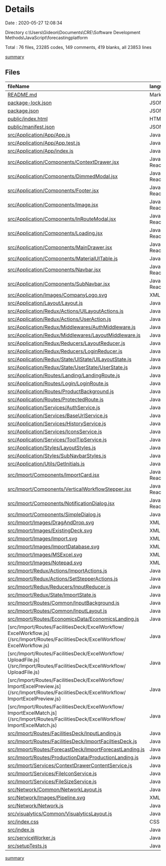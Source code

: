 # Details

Date : 2020-05-27 12:08:34

Directory c:\Users\Gideon\Documents\CRE\Software Development Methods\JavaScript\forecastingplatform

Total : 76 files, 23285 codes, 149 comments, 419 blanks, all 23853 lines

[summary](results.md)

## Files

| fileName                                                                                                                                        | language         |   code | comment | blank |  total |
| :---------------------------------------------------------------------------------------------------------------------------------------------- | :--------------- | -----: | ------: | ----: | -----: |
| [README.md](/README.md)                                                                                                                         | Markdown         |     37 |       0 |    32 |     69 |
| [package-lock.json](/package-lock.json)                                                                                                         | JSON             | 18,761 |       0 |     1 | 18,762 |
| [package.json](/package.json)                                                                                                                   | JSON             |     53 |       0 |     1 |     54 |
| [public/index.html](/public/index.html)                                                                                                         | HTML             |     18 |      23 |     3 |     44 |
| [public/manifest.json](/public/manifest.json)                                                                                                   | JSON             |     25 |       0 |     1 |     26 |
| [src/Application/App/App.js](/src/Application/App/App.js)                                                                                       | JavaScript       |     22 |       4 |     4 |     30 |
| [src/Application/App/App.test.js](/src/Application/App/App.test.js)                                                                             | JavaScript       |      8 |       0 |     2 |     10 |
| [src/Application/App/index.js](/src/Application/App/index.js)                                                                                   | JavaScript       |      2 |       0 |     2 |      4 |
| [src/Application/Components/ContextDrawer.jsx](/src/Application/Components/ContextDrawer.jsx)                                                   | JavaScript React |     65 |       0 |     7 |     72 |
| [src/Application/Components/DimmedModal.jsx](/src/Application/Components/DimmedModal.jsx)                                                       | JavaScript React |     27 |       0 |     2 |     29 |
| [src/Application/Components/Footer.jsx](/src/Application/Components/Footer.jsx)                                                                 | JavaScript React |     21 |       3 |     6 |     30 |
| [src/Application/Components/Image.jsx](/src/Application/Components/Image.jsx)                                                                   | JavaScript React |      7 |       0 |     4 |     11 |
| [src/Application/Components/InRouteModal.jsx](/src/Application/Components/InRouteModal.jsx)                                                     | JavaScript React |     30 |       0 |     4 |     34 |
| [src/Application/Components/Loading.jsx](/src/Application/Components/Loading.jsx)                                                               | JavaScript React |     21 |       0 |     6 |     27 |
| [src/Application/Components/MainDrawer.jsx](/src/Application/Components/MainDrawer.jsx)                                                         | JavaScript React |    113 |       1 |     7 |    121 |
| [src/Application/Components/MaterialUITable.js](/src/Application/Components/MaterialUITable.js)                                                 | JavaScript       |    352 |       1 |    27 |    380 |
| [src/Application/Components/Navbar.jsx](/src/Application/Components/Navbar.jsx)                                                                 | JavaScript React |    112 |       0 |     6 |    118 |
| [src/Application/Components/SubNavbar.jsx](/src/Application/Components/SubNavbar.jsx)                                                           | JavaScript React |     80 |       1 |     8 |     89 |
| [src/Application/Images/CompanyLogo.svg](/src/Application/Images/CompanyLogo.svg)                                                               | XML              |     10 |       0 |     0 |     10 |
| [src/Application/Layout/Layout.js](/src/Application/Layout/Layout.js)                                                                           | JavaScript       |     90 |       0 |    11 |    101 |
| [src/Application/Redux/Actions/UILayoutActions.js](/src/Application/Redux/Actions/UILayoutActions.js)                                           | JavaScript       |    193 |       5 |     9 |    207 |
| [src/Application/Redux/Actions/UserAction.js](/src/Application/Redux/Actions/UserAction.js)                                                     | JavaScript       |    110 |       0 |    13 |    123 |
| [src/Application/Redux/Middlewares/AuthMiddleware.js](/src/Application/Redux/Middlewares/AuthMiddleware.js)                                     | JavaScript       |      0 |       0 |     1 |      1 |
| [src/Application/Redux/Middlewares/LayoutMiddleware.js](/src/Application/Redux/Middlewares/LayoutMiddleware.js)                                 | JavaScript       |      6 |       2 |     2 |     10 |
| [src/Application/Redux/Reducers/LayoutReducer.js](/src/Application/Redux/Reducers/LayoutReducer.js)                                             | JavaScript       |    173 |       7 |     7 |    187 |
| [src/Application/Redux/Reducers/LoginReducer.js](/src/Application/Redux/Reducers/LoginReducer.js)                                               | JavaScript       |     60 |       0 |     2 |     62 |
| [src/Application/Redux/State/UIState/UILayoutState.js](/src/Application/Redux/State/UIState/UILayoutState.js)                                   | JavaScript       |     15 |       0 |     8 |     23 |
| [src/Application/Redux/State/UserState/UserState.js](/src/Application/Redux/State/UserState/UserState.js)                                       | JavaScript       |     18 |       0 |     1 |     19 |
| [src/Application/Routes/Landing/LandingRoute.js](/src/Application/Routes/Landing/LandingRoute.js)                                               | JavaScript       |     71 |       1 |     6 |     78 |
| [src/Application/Routes/Login/LoginRoute.js](/src/Application/Routes/Login/LoginRoute.js)                                                       | JavaScript       |    134 |       1 |     7 |    142 |
| [src/Application/Routes/ProductBackground.js](/src/Application/Routes/ProductBackground.js)                                                     | JavaScript       |     21 |       0 |     5 |     26 |
| [src/Application/Routes/ProtectedRoute.js](/src/Application/Routes/ProtectedRoute.js)                                                           | JavaScript       |     33 |       0 |     6 |     39 |
| [src/Application/Services/AuthService.js](/src/Application/Services/AuthService.js)                                                             | JavaScript       |     23 |       0 |     4 |     27 |
| [src/Application/Services/BaseUrlService.js](/src/Application/Services/BaseUrlService.js)                                                       | JavaScript       |      4 |       0 |     2 |      6 |
| [src/Application/Services/HistoryService.js](/src/Application/Services/HistoryService.js)                                                       | JavaScript       |      3 |       0 |     2 |      5 |
| [src/Application/Services/IconsService.js](/src/Application/Services/IconsService.js)                                                           | JavaScript       |     23 |       0 |     5 |     28 |
| [src/Application/Services/ToolTipService.js](/src/Application/Services/ToolTipService.js)                                                       | JavaScript       |      0 |       1 |     1 |      2 |
| [src/Application/Styles/LayoutStyles.js](/src/Application/Styles/LayoutStyles.js)                                                               | JavaScript       |    216 |       8 |     6 |    230 |
| [src/Application/Styles/SubNavbarStyles.js](/src/Application/Styles/SubNavbarStyles.js)                                                         | JavaScript       |     60 |       0 |     3 |     63 |
| [src/Application/Utils/GetInitials.js](/src/Application/Utils/GetInitials.js)                                                                   | JavaScript       |      6 |       0 |     2 |      8 |
| [src/Import/Components/ImportCard.jsx](/src/Import/Components/ImportCard.jsx)                                                                   | JavaScript React |     73 |      12 |     5 |     90 |
| [src/Import/Components/VerticalWorkflowStepper.jsx](/src/Import/Components/VerticalWorkflowStepper.jsx)                                                         | JavaScript React |     55 |       0 |     8 |     63 |
| [src/Import/Components/NotificationDialog.jsx](/src/Import/Components/NotificationDialog.jsx)                                                   | JavaScript React |     50 |       7 |     6 |     63 |
| [src/Import/Components/SimpleDialog.js](/src/Import/Components/SimpleDialog.js)                                                                 | JavaScript       |     86 |       3 |     6 |     95 |
| [src/Import/Images/DragAndDrop.svg](/src/Import/Images/DragAndDrop.svg)                                                                         | XML              |     79 |       0 |     1 |     80 |
| [src/Import/Images/ExistingDeck.svg](/src/Import/Images/ExistingDeck.svg)                                                                       | XML              |     17 |       0 |     0 |     17 |
| [src/Import/Images/Import.svg](/src/Import/Images/Import.svg)                                                                                   | XML              |     43 |       1 |     1 |     45 |
| [src/Import/Images/ImportDatabase.svg](/src/Import/Images/ImportDatabase.svg)                                                                   | XML              |     52 |       1 |     2 |     55 |
| [src/Import/Images/MSExcel.svg](/src/Import/Images/MSExcel.svg)                                                                                 | XML              |      7 |       0 |     0 |      7 |
| [src/Import/Images/Notepad.svg](/src/Import/Images/Notepad.svg)                                                                                 | XML              |     50 |       1 |     1 |     52 |
| [src/Import/Redux/Actions/ImportActions.js](/src/Import/Redux/Actions/ImportActions.js)                                                         | JavaScript       |     28 |       0 |     2 |     30 |
| [src/Import/Redux/Actions/SetStepperActions.js](/src/Import/Redux/Actions/SetStepperActions.js)                                                 | JavaScript       |     62 |       0 |     2 |     64 |
| [src/Import/Redux/Reducers/InputReducer.js](/src/Import/Redux/Reducers/InputReducer.js)                                                       | JavaScript       |     90 |       2 |     9 |    101 |
| [src/Import/Redux/State/ImportState.js](/src/Import/Redux/State/ImportState.js)                                                                 | JavaScript       |     16 |       0 |     4 |     20 |
| [src/Import/Routes/Common/InputBackground.js](/src/Import/Routes/Common/InputBackground.js)                                                     | JavaScript       |     21 |       0 |     5 |     26 |
| [src/Import/Routes/Common/InputLayout.js](/src/Import/Routes/Common/InputLayout.js)                                                             | JavaScript       |     64 |       0 |     9 |     73 |
| [src/Import/Routes/EconomicsData/EconomicsLanding.js](/src/Import/Routes/EconomicsData/EconomicsLanding.js)                                     | JavaScript       |     11 |       0 |     4 |     15 |
| [src/Import/Routes/FacilitiesDeck/ExcelWorkflow/ ExcelWorkflow.js](/src/Import/Routes/FacilitiesDeck/ExcelWorkflow/ ExcelWorkflow.js)           | JavaScript       |    159 |       3 |     9 |    171 |
| [src/Import/Routes/FacilitiesDeck/ExcelWorkflow/ UploadFile.js](/src/Import/Routes/FacilitiesDeck/ExcelWorkflow/ UploadFile.js)                 | JavaScript       |    293 |       1 |     9 |    303 |
| [src/Import/Routes/FacilitiesDeck/ExcelWorkflow/ ImportExcelPreview.js](/src/Import/Routes/FacilitiesDeck/ExcelWorkflow/ ImportExcelPreview.js) | JavaScript       |    154 |       3 |    14 |    171 |
| [src/Import/Routes/FacilitiesDeck/ExcelWorkflow/ ImportExcelMatch.js](/src/Import/Routes/FacilitiesDeck/ExcelWorkflow/ ImportExcelMatch.js)     | JavaScript       |    363 |      13 |    25 |    401 |
| [src/Import/Routes/FacilitiesDeck/InputLanding.js](/src/Import/Routes/FacilitiesDeck/InputLanding.js)                                           | JavaScript       |    116 |       4 |    11 |    131 |
| [src/Import/Routes/FacilitiesDeck/ImportFaciltiesDeck.js](/src/Import/Routes/FacilitiesDeck/ImportFaciltiesDeck.js)                             | JavaScript       |     60 |       0 |     5 |     65 |
| [src/Import/Routes/ForecastDeck/ImportForecastLanding.js](/src/Import/Routes/ForecastDeck/ImportForecastLanding.js)                             | JavaScript       |     74 |       2 |     6 |     82 |
| [src/Import/Routes/ProductionData/ProductionLanding.js](/src/Import/Routes/ProductionData/ProductionLanding.js)                                 | JavaScript       |     11 |       0 |     4 |     15 |
| [src/Import/Services/ContextDrawerContentService.js](/src/Import/Services/ContextDrawerContentService.js)                                       | JavaScript       |     13 |       0 |     5 |     18 |
| [src/Import/Services/FileIconService.js](/src/Import/Services/FileIconService.js)                                                               | JavaScript       |     13 |       0 |     4 |     17 |
| [src/Import/Services/FileSizeService.js](/src/Import/Services/FileSizeService.js)                                                               | JavaScript       |      9 |       0 |     3 |     12 |
| [src/Network/Common/NetworkLayout.js](/src/Network/Common/NetworkLayout.js)                                                                     | JavaScript       |     11 |       0 |     4 |     15 |
| [src/Network/Images/Pipeline.svg](/src/Network/Images/Pipeline.svg)                                                                             | XML              |      1 |       0 |     0 |      1 |
| [src/Network/Network.js](/src/Network/Network.js)                                                                                               | JavaScript       |     17 |       0 |     3 |     20 |
| [src/visualytics/Common/VisualyticsLayout.js](/src/visualytics/Common/VisualyticsLayout.js)                                                     | JavaScript       |     11 |       0 |     4 |     15 |
| [src/index.css](/src/index.css)                                                                                                                 | CSS              |     15 |       0 |     2 |     17 |
| [src/index.js](/src/index.js)                                                                                                                   | JavaScript       |     39 |       3 |     6 |     48 |
| [src/serviceWorker.js](/src/serviceWorker.js)                                                                                                   | JavaScript       |     98 |      31 |    13 |    142 |
| [src/setupTests.js](/src/setupTests.js)                                                                                                         | JavaScript       |      1 |       4 |     1 |      6 |

[summary](results.md)
